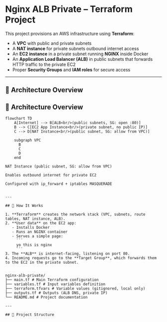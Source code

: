 # Nginx ALB Private – Terraform Project

This project provisions an AWS infrastructure using **Terraform**:

- A **VPC** with public and private subnets
- A **NAT instance** for private subnets outbound internet access
- An **EC2 instance** in a private subnet running **NGINX** inside Docker
- An **Application Load Balancer (ALB)** in public subnets that forwards HTTP traffic to the private EC2
- Proper **Security Groups** and **IAM roles** for secure access

---

## 📐 Architecture Overview

## 📐 Architecture Overview

```mermaid
flowchart TD
    A[Internet] --> B[ALB<br/>(public subnets, SG: open :80)]
    B --> C[EC2 App Instance<br/>(private subnet, no public IP)]
    C --> D[NAT Instance<br/>(public subnet, SG: allow from VPC)]
    
    subgraph VPC
      B
      C
      D
    end

NAT Instance (public subnet, SG: allow from VPC)

Enables outbound internet for private EC2

Configured with ip_forward + iptables MASQUERADE


---

## 🚀 How It Works

1. **Terraform** creates the network stack (VPC, subnets, route tables, NAT instance, ALB).
2. **User data** on the EC2 app:
   - Installs Docker
   - Runs an NGINX container
   - Serves a simple page:  
     ```
     yo this is nginx
     ```
3. The **ALB** is internet-facing, listening on port 80.
4. Incoming requests go to the **Target Group**, which forwards them to the EC2 in the private subnet.


nginx-alb-private/
├── main.tf # Main Terraform configuration
├── variables.tf # Input variables definition
├── terraform.tfvars # Variable values (gitignored, local only)
├── outputs.tf # Outputs (ALB DNS, private IP)
└── README.md # Project documentation

---

## 📂 Project Structure

